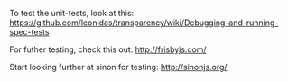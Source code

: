 To test the unit-tests, look at this: https://github.com/leonidas/transparency/wiki/Debugging-and-running-spec-tests

For futher testing, check this out: http://frisbyjs.com/

Start looking further at sinon for testing: http://sinonjs.org/
